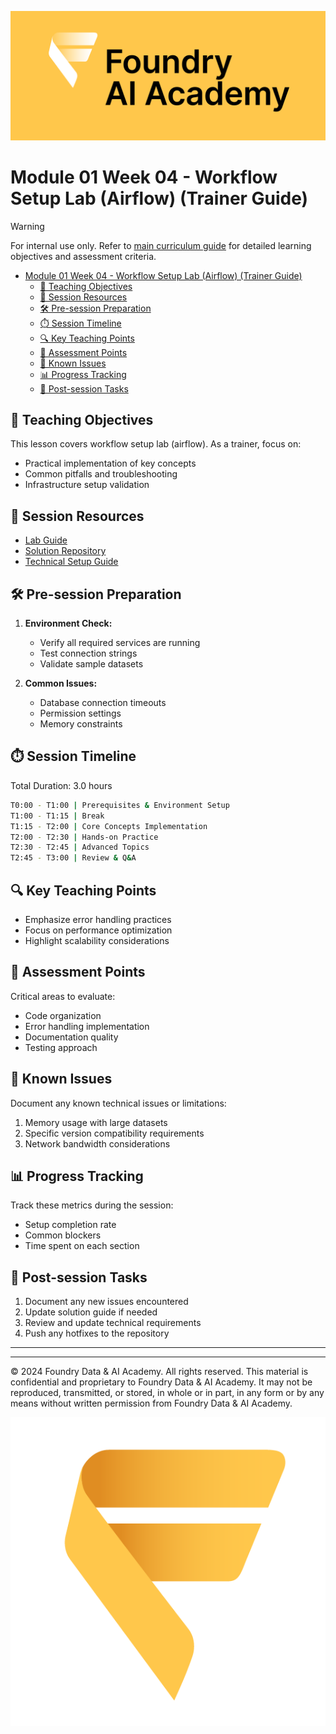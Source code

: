 ![Foundry Data & AI Academy Logo](https://raw.githubusercontent.com/foundry-ai-academy/fa-cdn/1.0.0/images/FoundryAI_academy_logo_on_yellow_space.png)

# Module 01 Week 04 - Workflow Setup Lab (Airflow) (Trainer Guide)

> [!WARNING]  
> For internal use only. Refer to [main curriculum guide](https://github.com/foundry-ai-academy/fa-c001-onboarding/blob/main/course_content_overview.md) for detailed learning objectives and assessment criteria.

- [Module 01 Week 04 - Workflow Setup Lab (Airflow) (Trainer Guide)](#module-01-week-04---workflow-setup-lab-(airflow)-trainer-guide)
  - [🎯 Teaching Objectives](#-teaching-objectives)
  - [📑 Session Resources](#-session-resources)
  - [🛠️ Pre-session Preparation](#️-pre-session-preparation)
  - [⏱️ Session Timeline](#️-session-timeline)
  - [🔍 Key Teaching Points](#-key-teaching-points)
  - [📝 Assessment Points](#-assessment-points)
  - [🚨 Known Issues](#-known-issues)
  - [📊 Progress Tracking](#-progress-tracking)
  - [🔄 Post-session Tasks](#-post-session-tasks)

## 🎯 Teaching Objectives

This lesson covers workflow setup lab (airflow). As a trainer, focus on:

- Practical implementation of key concepts
- Common pitfalls and troubleshooting
- Infrastructure setup validation

## 📑 Session Resources

- [Lab Guide](lab/lab-m01w04.md)
- [Solution Repository](solution/)
- [Technical Setup Guide](setup/)

## 🛠️ Pre-session Preparation

1. **Environment Check:**
   - Verify all required services are running
   - Test connection strings
   - Validate sample datasets

2. **Common Issues:**
   - Database connection timeouts
   - Permission settings
   - Memory constraints

## ⏱️ Session Timeline

Total Duration: 3.0 hours

```bash
T0:00 - T1:00 | Prerequisites & Environment Setup
T1:00 - T1:15 | Break
T1:15 - T2:00 | Core Concepts Implementation
T2:00 - T2:30 | Hands-on Practice
T2:30 - T2:45 | Advanced Topics
T2:45 - T3:00 | Review & Q&A
```

## 🔍 Key Teaching Points

- Emphasize error handling practices
- Focus on performance optimization
- Highlight scalability considerations

## 📝 Assessment Points

Critical areas to evaluate:

- Code organization
- Error handling implementation
- Documentation quality
- Testing approach

## 🚨 Known Issues

Document any known technical issues or limitations:

1. Memory usage with large datasets
2. Specific version compatibility requirements
3. Network bandwidth considerations

## 📊 Progress Tracking

Track these metrics during the session:

- Setup completion rate
- Common blockers
- Time spent on each section

## 🔄 Post-session Tasks

1. Document any new issues encountered
2. Update solution guide if needed
3. Review and update technical requirements
4. Push any hotfixes to the repository

---
---
© 2024 Foundry Data & AI Academy.
All rights reserved.
This material is confidential and proprietary to Foundry Data & AI Academy. It may not be reproduced, transmitted, or stored, in whole or in part, in any form or by any means without written permission from Foundry Data & AI Academy.

![Foundry Data & AI Academy Logo](https://raw.githubusercontent.com/foundry-ai-academy/fa-cdn/1.0.0/images/FoundryAI_academy_logo_symbol_yellow_space.png)
